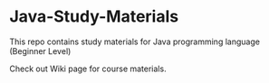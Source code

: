 # Java-Study-Materials
This repo contains study materials for Java programming language (Beginner Level)

Check out Wiki page for course materials.
